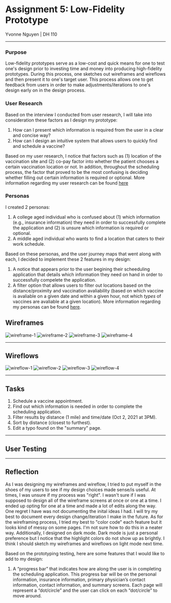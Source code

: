 # Assignment 5: Low-Fidelity Prototype 
Yvonne Nguyen | DH 110

---
### Purpose
Low-fidelity prototypes serve as a low-cost and quick means for one to test one's design prior to investing time and money into producing high-fidelity prototypes. During this process, one sketches out wireframes and wireflows and then present it to one's target user. This process allows one to get feedback from users in order to make adjustments/iterations to one's design early on in the design process. 

### User Research
Based on the interview I conducted from user research, I will take into consideration these factors as I design my prototype:
1. How can I present which information is required from the user in a clear and concise way?
2. How can I design an intuitive system that allows users to quickly find and schedule a vaccine?

Based on my user research, I notice that factors such as (1) location of the vaccination site and (2) co-pay factor into whether the patient chooses a certain vaccination location or not. In addition, throughout the scheduling process, the factor that proved to be the most confusing is deciding whether filling out certain information is required or optional. More information regarding my user research can be found [here](https://github.com/yvonne-nguyen/dh110/blob/main/assignments/assignment-3.md)

### Personas
I created 2 personas:
1. A college aged individual who is confused about (1) which information (e.g., insurance information) they need in order to successfully complete the application and (2) is unsure which information is required or optional. 
2. A middle aged individual who wants to find a location that caters to their work schedule.

Based on these personas, and the user journey maps that went along with each, I decided to implement these 2 features in my design:
1. A notice that appears prior to the user begining their scheeduling application that details which information they need on hand in order to successfully compelete the application. 
2. A filter option that allows users to filter out locations based on the distance/proximity and vaccination avaliability (based on which vaccine is avaliable on a given date and within a given hour, not which *types* of vaccines are avaliable at a given location). More information regarding my personas can be found [here](https://github.com/yvonne-nguyen/dh110/blob/main/assignments/assignment-4.md).

## Wireframes
![wireframe-1](https://github.com/yvonne-nguyen/dh110/blob/main/assignments/wireframes-1.jpg)
![wireframe-2](https://github.com/yvonne-nguyen/dh110/blob/main/assignments/wireframes-2.jpg)
![wireframe-3](https://github.com/yvonne-nguyen/dh110/blob/main/assignments/wireframes-3.jpg)
![wireframe-4](https://github.com/yvonne-nguyen/dh110/blob/main/assignments/wireframes-4.jpg)

---

## Wireflows
![wireflow-1](https://github.com/yvonne-nguyen/dh110/blob/main/assignments/wireflows-5.jpg)
![wireflow-2](https://github.com/yvonne-nguyen/dh110/blob/main/assignments/wireflows-6.jpg)
![wireflow-3](https://github.com/yvonne-nguyen/dh110/blob/main/assignments/wireflows-7.jpg)
![wireflow-4](https://github.com/yvonne-nguyen/dh110/blob/main/assignments/wireflows-8.jpg)

---

## Tasks
1. Schedule a vaccine appointment.
2. Find out which information is needed in order to complete the scheduling application. 
3. Filter results by distance (1 mile) and time/date (Oct 2, 2021 at 3PM).
4. Sort by distance (closest to furthest).
5. Edit a typo found on the "summary" page. 

---

## User Testing


---

## Reflection
As I was designing my wireframes and wireflow, I tried to put myself in the shoes of my users to see if my design choices made sense/is useful. At times, I was unsure if my process was "right". I wasn't sure if I was supposed to design all of the wireframe screens at once or one at a time. I ended up opting for one at a time and made a lot of edits along the way. One regret I have was not documenting the inital ideas I had. I will try my best to document every design change/iteration I make in the future. As for the wireframing process, I tried my best to "color code" each feature but it looks kind of messy on some pages. I'm not sure how to do this in a neater way. Additionally, I designed on dark mode. Dark mode is just a personal preference but I notice that the highlight colors do not show up as brightly. I think I should sketch my wireframes and wireflows on light mode next time. 

Based on the prototyping testing, here are some features that I would like to add to my design:
1. A “progress bar” that indicates how are along the user is in completing the scheduling application. This progress bar will be on the personal information, insurance information, primary physician’s contact information, contact information, and summary screens. Each page will represent a “dot/circle” and the user can click on each “dot/circle” to move around. 
